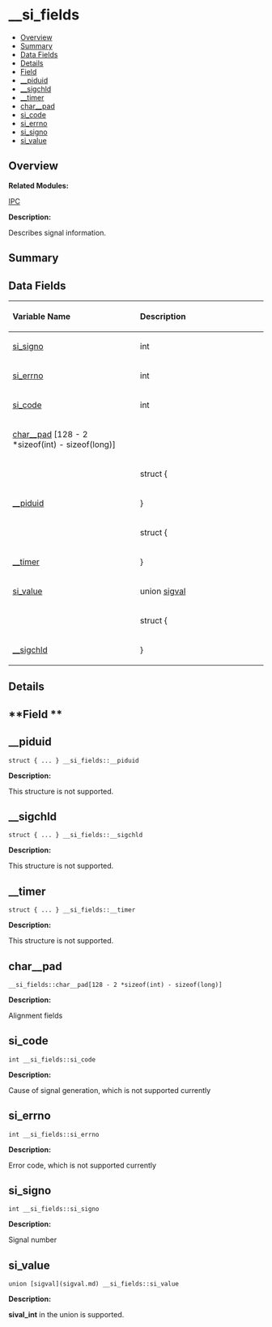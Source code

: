 # \_\_si\_fields<a name="EN-US_TOPIC_0000001054879576"></a>

-   [Overview](#section163186323165636)
-   [Summary](#section561096802165636)
-   [Data Fields](#pub-attribs)
-   [Details](#section946670116165636)
-   [Field](#section1008820208165636)
-   [\_\_piduid](#a0667f2d7854a41064dbb8c4cc0085644)
-   [\_\_sigchld](#a95d074f2446e4a39e78b0a08d40d463c)
-   [\_\_timer](#a4d43ddf3a64ef29d3174ad051ee8ed72)
-   [char\_\_pad](#af2be33102b7e76235a62db547c89e642)
-   [si\_code](#aea37db23af7a01123e78567c63fea57f)
-   [si\_errno](#ad8322ef52a0a0ec711ccd4e99ed4e8bd)
-   [si\_signo](#a1640d7d62d6bf4e0c6f859348ee15fbf)
-   [si\_value](#abedf932f1bdc181052be44232803d6e1)

## **Overview**<a name="section163186323165636"></a>

**Related Modules:**

[IPC](ipc.md)

**Description:**

Describes signal information. 

## **Summary**<a name="section561096802165636"></a>

## Data Fields<a name="pub-attribs"></a>

<a name="table471320935165636"></a>
<table><thead align="left"><tr id="row1459474591165636"><th class="cellrowborder" valign="top" width="50%" id="mcps1.1.3.1.1"><p id="p1156079502165636"><a name="p1156079502165636"></a><a name="p1156079502165636"></a>Variable Name</p>
</th>
<th class="cellrowborder" valign="top" width="50%" id="mcps1.1.3.1.2"><p id="p855689461165636"><a name="p855689461165636"></a><a name="p855689461165636"></a>Description</p>
</th>
</tr>
</thead>
<tbody><tr id="row124065984165636"><td class="cellrowborder" valign="top" width="50%" headers="mcps1.1.3.1.1 "><p id="p269375386165636"><a name="p269375386165636"></a><a name="p269375386165636"></a><a href="__si_fields.md#a1640d7d62d6bf4e0c6f859348ee15fbf">si_signo</a></p>
</td>
<td class="cellrowborder" valign="top" width="50%" headers="mcps1.1.3.1.2 "><p id="p167687440165636"><a name="p167687440165636"></a><a name="p167687440165636"></a>int </p>
</td>
</tr>
<tr id="row1126797406165636"><td class="cellrowborder" valign="top" width="50%" headers="mcps1.1.3.1.1 "><p id="p551122997165636"><a name="p551122997165636"></a><a name="p551122997165636"></a><a href="__si_fields.md#ad8322ef52a0a0ec711ccd4e99ed4e8bd">si_errno</a></p>
</td>
<td class="cellrowborder" valign="top" width="50%" headers="mcps1.1.3.1.2 "><p id="p86541603165636"><a name="p86541603165636"></a><a name="p86541603165636"></a>int </p>
</td>
</tr>
<tr id="row744039039165636"><td class="cellrowborder" valign="top" width="50%" headers="mcps1.1.3.1.1 "><p id="p1509350265165636"><a name="p1509350265165636"></a><a name="p1509350265165636"></a><a href="__si_fields.md#aea37db23af7a01123e78567c63fea57f">si_code</a></p>
</td>
<td class="cellrowborder" valign="top" width="50%" headers="mcps1.1.3.1.2 "><p id="p2061585999165636"><a name="p2061585999165636"></a><a name="p2061585999165636"></a>int </p>
</td>
</tr>
<tr id="row1661509718165636"><td class="cellrowborder" valign="top" width="50%" headers="mcps1.1.3.1.1 "><p id="p491932051165636"><a name="p491932051165636"></a><a name="p491932051165636"></a><a href="__si_fields.md#af2be33102b7e76235a62db547c89e642">char__pad</a> [128 - 2 *sizeof(int) - sizeof(long)]</p>
</td>
<td class="cellrowborder" valign="top" width="50%" headers="mcps1.1.3.1.2 ">&nbsp;&nbsp;</td>
</tr>
<tr id="row1106160010165636"><td class="cellrowborder" valign="top" width="50%" headers="mcps1.1.3.1.1 ">&nbsp;&nbsp;</td>
<td class="cellrowborder" valign="top" width="50%" headers="mcps1.1.3.1.2 "><p id="p2025287563165636"><a name="p2025287563165636"></a><a name="p2025287563165636"></a>struct {</p>
</td>
</tr>
<tr id="row1208041480165636"><td class="cellrowborder" valign="top" width="50%" headers="mcps1.1.3.1.1 "><p id="p1317446564165636"><a name="p1317446564165636"></a><a name="p1317446564165636"></a><a href="__si_fields.md#a0667f2d7854a41064dbb8c4cc0085644">__piduid</a></p>
</td>
<td class="cellrowborder" valign="top" width="50%" headers="mcps1.1.3.1.2 "><p id="p761930524165636"><a name="p761930524165636"></a><a name="p761930524165636"></a>} </p>
</td>
</tr>
<tr id="row2005960533165636"><td class="cellrowborder" valign="top" width="50%" headers="mcps1.1.3.1.1 ">&nbsp;&nbsp;</td>
<td class="cellrowborder" valign="top" width="50%" headers="mcps1.1.3.1.2 "><p id="p576737936165636"><a name="p576737936165636"></a><a name="p576737936165636"></a>struct {</p>
</td>
</tr>
<tr id="row723085689165636"><td class="cellrowborder" valign="top" width="50%" headers="mcps1.1.3.1.1 "><p id="p335888042165636"><a name="p335888042165636"></a><a name="p335888042165636"></a><a href="__si_fields.md#a4d43ddf3a64ef29d3174ad051ee8ed72">__timer</a></p>
</td>
<td class="cellrowborder" valign="top" width="50%" headers="mcps1.1.3.1.2 "><p id="p1369440103165636"><a name="p1369440103165636"></a><a name="p1369440103165636"></a>} </p>
</td>
</tr>
<tr id="row645150293165636"><td class="cellrowborder" valign="top" width="50%" headers="mcps1.1.3.1.1 "><p id="p2004000129165636"><a name="p2004000129165636"></a><a name="p2004000129165636"></a><a href="__si_fields.md#abedf932f1bdc181052be44232803d6e1">si_value</a></p>
</td>
<td class="cellrowborder" valign="top" width="50%" headers="mcps1.1.3.1.2 "><p id="p2137743137165636"><a name="p2137743137165636"></a><a name="p2137743137165636"></a>union <a href="sigval.md">sigval</a> </p>
</td>
</tr>
<tr id="row585097899165636"><td class="cellrowborder" valign="top" width="50%" headers="mcps1.1.3.1.1 ">&nbsp;&nbsp;</td>
<td class="cellrowborder" valign="top" width="50%" headers="mcps1.1.3.1.2 "><p id="p49703100165636"><a name="p49703100165636"></a><a name="p49703100165636"></a>struct {</p>
</td>
</tr>
<tr id="row1678195030165636"><td class="cellrowborder" valign="top" width="50%" headers="mcps1.1.3.1.1 "><p id="p36268253165636"><a name="p36268253165636"></a><a name="p36268253165636"></a><a href="__si_fields.md#a95d074f2446e4a39e78b0a08d40d463c">__sigchld</a></p>
</td>
<td class="cellrowborder" valign="top" width="50%" headers="mcps1.1.3.1.2 "><p id="p1730043082165636"><a name="p1730043082165636"></a><a name="p1730043082165636"></a>} </p>
</td>
</tr>
</tbody>
</table>

## **Details**<a name="section946670116165636"></a>

## **Field **<a name="section1008820208165636"></a>

## \_\_piduid<a name="a0667f2d7854a41064dbb8c4cc0085644"></a>

```
struct { ... } __si_fields::__piduid
```

 **Description:**

This structure is not supported. 

## \_\_sigchld<a name="a95d074f2446e4a39e78b0a08d40d463c"></a>

```
struct { ... } __si_fields::__sigchld
```

 **Description:**

This structure is not supported. 

## \_\_timer<a name="a4d43ddf3a64ef29d3174ad051ee8ed72"></a>

```
struct { ... } __si_fields::__timer
```

 **Description:**

This structure is not supported. 

## char\_\_pad<a name="af2be33102b7e76235a62db547c89e642"></a>

```
__si_fields::char__pad[128 - 2 *sizeof(int) - sizeof(long)]
```

 **Description:**

Alignment fields 

## si\_code<a name="aea37db23af7a01123e78567c63fea57f"></a>

```
int __si_fields::si_code
```

 **Description:**

Cause of signal generation, which is not supported currently 

## si\_errno<a name="ad8322ef52a0a0ec711ccd4e99ed4e8bd"></a>

```
int __si_fields::si_errno
```

 **Description:**

Error code, which is not supported currently 

## si\_signo<a name="a1640d7d62d6bf4e0c6f859348ee15fbf"></a>

```
int __si_fields::si_signo
```

 **Description:**

Signal number 

## si\_value<a name="abedf932f1bdc181052be44232803d6e1"></a>

```
union [sigval](sigval.md) __si_fields::si_value
```

 **Description:**

**sival\_int**  in the union is supported. 

